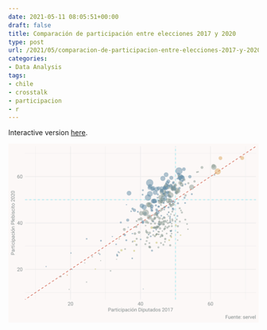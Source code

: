 ```yaml
---
date: 2021-05-11 08:05:51+00:00
draft: false
title: Comparación de participación entre elecciones 2017 y 2020
type: post
url: /2021/05/comparacion-de-participacion-entre-elecciones-2017-y-2020/
categories:
- Data Analysis
tags:
- chile
- crosstalk
- participacion
- r
---
```






Interactive version [here](/objects/participacion_chile.html).




<img src="/post/Participacion Plesbicito 2020/ChileanElectionsCompared_files/figure-html/basic plot-1.svg" width="672" />









